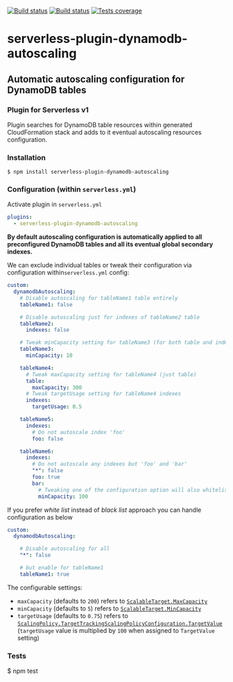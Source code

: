 [![Build status][circleci-image]][circleci-url]
[![Build status][appveyor-image]][appveyor-url]
[![Tests coverage][codecov-image]][codecov-url]

# serverless-plugin-dynamodb-autoscaling
## Automatic autoscaling configuration for DynamoDB tables
### Plugin for Serverless v1

Plugin searches for DynamoDB table resources within generated CloudFormation stack and adds to it eventual autoscaling resources configuration.

### Installation

	$ npm install serverless-plugin-dynamodb-autoscaling

### Configuration (within `serverless.yml`)

Activate plugin in `serverless.yml`

```yaml
plugins:
  - serverless-plugin-dynamodb-autoscaling
```

__By default autoscaling configuration is automatically applied to all preconfigured DynamoDB tables and all its eventual global secondary indexes.__

We can exclude individual tables or tweak their configuration via configuration within`serverless.yml` config:

```yaml
custom:
  dynamodbAutoscaling:
    # Disable autoscaling for tableName1 table entirely
    tableName1: false 

    # Disable autoscaling just for indexes of tableName2 table
    tableName2:
      indexes: false 

    # Tweak minCapacity setting for tableName3 (for both table and indexes)
    tableName3:
      minCapacity: 10

    tableName4:
      # Tweak maxCapacity setting for tableName4 (just table)
      table:
        maxCapacity: 300
      # Tweak targetUsage setting for tableName4 indexes
      indexes:
        targetUsage: 0.5

    tableName5:
      indexes:
        # Do not autoscale index 'foo'
        foo: false

    tableName6:
      indexes:
        # Do not autoscale any indexes but 'foo' and 'bar'
        "*": false
        foo: true
        bar:
          # Tweaking one of the configuration option will also whitelist the index
          minCapacity: 100
```

If you prefer _white list_ instead of _black list_ approach you can handle configuration as below

```yaml
custom:
  dynamodbAutoscaling:

    # Disable autoscaling for all
    "*": false

    # but enable for tableName1
    tableName1: true
```

The configurable settings:

- `maxCapacity` (defaults to `200`) refers to [`ScalableTarget.MaxCapacity`](http://docs.aws.amazon.com/ApplicationAutoScaling/latest/APIReference/API_RegisterScalableTarget.html#API_RegisterScalableTarget_RequestSyntax)
- `minCapacity` (defaults to `5`) refers to [`ScalableTarget.MinCapacity`](http://docs.aws.amazon.com/ApplicationAutoScaling/latest/APIReference/API_RegisterScalableTarget.html#API_RegisterScalableTarget_RequestSyntax)
- `targetUsage` (defaults to `0.75`) refers to [`ScalingPolicy.TargetTrackingScalingPolicyConfiguration.TargetValue`](http://docs.aws.amazon.com/ApplicationAutoScaling/latest/APIReference/API_TargetTrackingScalingPolicyConfiguration.html) (`targetUsage` value is multiplied by `100` when assigned to `TargetValue` setting)

### Tests

  $ npm test

[circleci-image]: https://img.shields.io/circleci/project/github/medikoo/serverless-plugin-dynamodb-autoscaling.svg
[circleci-url]: https://circleci.com/gh/medikoo/serverless-plugin-dynamodb-autoscaling
[appveyor-image]: https://img.shields.io/appveyor/ci/medikoo/serverless-plugin-dynamodb-autoscaling.svg
[appveyor-url]: https://ci.appveyor.com/project/medikoo/serverless-plugin-dynamodb-autoscaling
[codecov-image]: https://img.shields.io/codecov/c/github/medikoo/serverless-plugin-dynamodb-autoscaling.svg
[codecov-url]: https://codecov.io/gh/medikoo/serverless-plugin-dynamodb-autoscaling
